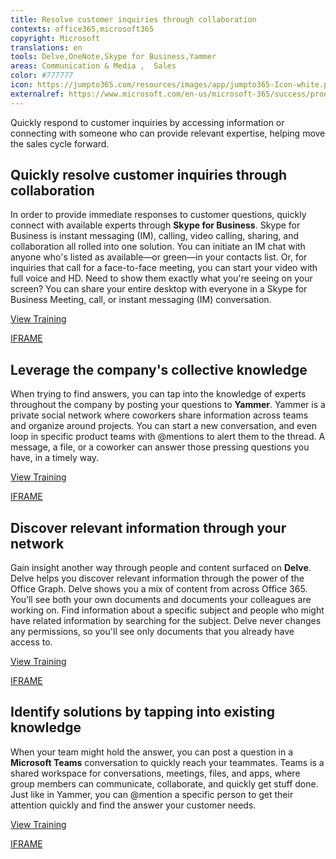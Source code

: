```yaml
---
title: Resolve customer inquiries through collaboration
contexts: office365,microsoft365
copyright: Microsoft
translations: en
tools: Delve,OneNote,Skype for Business,Yammer
areas: Communication & Media ,  Sales 
color: #777777
icon: https://jumpto365.com/resources/images/app/jumpto365-Icon-white.png
externalref: https://www.microsoft.com/en-us/microsoft-365/success/productivitylibrary/resolve-customer-inquiries-through-collaboration
---
```

Quickly respond to customer inquiries by accessing information or connecting with someone who can provide relevant expertise, helping move the sales cycle forward.


## Quickly resolve customer inquiries through collaboration

In order to provide immediate responses to customer questions, quickly connect with available experts through **Skype for Business**. Skype for Business is instant messaging (IM), calling, video calling, sharing, and collaboration all rolled into one solution. You can initiate an IM chat with anyone who's listed as available—or green—in your contacts list. Or, for inquiries that call for a face-to-face meeting, you can start your video with full voice and HD. Need to show them exactly what you're seeing on your screen? You can share your entire desktop with everyone in a Skype for Business Meeting, call, or instant messaging (IM) conversation.

[View Training](https://support.office.com/article/Introducing-Skype-for-Business-e705627e-8e94-4bae-ac8b-4ccea5a9c4c0?ui=en-US&rs=en-US&ad=US)

[IFRAME](https://www.microsoft.com/en-us/videoplayer/embed/RE1UMMC)

## Leverage the company's collective knowledge

When trying to find answers, you can tap into the knowledge of experts throughout the company by posting your questions to **Yammer**. Yammer is a private social network where coworkers share information across teams and organize around projects. You can start a new conversation, and even loop in specific product teams with @mentions to alert them to the thread. A message, a file, or a coworker can answer those pressing questions you have, in a timely way.

[View Training](https://support.office.com/article/Finding-answers-fast-17342f0d-1a52-406f-8649-e846ece66f39)

[IFRAME](https://www.microsoft.com/en-us/videoplayer/embed/RE1UHxA)

## Discover relevant information through your network

Gain insight another way through people and content surfaced on **Delve**. Delve helps you discover relevant information through the power of the Office Graph. Delve shows you a mix of content from across Office 365. You’ll see both your own documents and documents your colleagues are working on. Find information about a specific subject and people who might have related information by searching for the subject. Delve never changes any permissions, so you'll see only documents that you already have access to.

[View Training](https://support.office.com/article/Connect-and-collaborate-in-Office-Delve-46f92806-b52c-4187-b60e-b3bf8d25f73e?ui=en-US&rs=en-US&ad=US)

[IFRAME](https://www.microsoft.com/en-us/videoplayer/embed/RE1TZqJ)

## Identify solutions by tapping into existing knowledge

When your team might hold the answer, you can post a question in a **Microsoft Teams** conversation to quickly reach your teammates. Teams is a shared workspace for conversations, meetings, files, and apps, where group members can communicate, collaborate, and quickly get stuff done. Just like in Yammer, you can @mention a specific person to get their attention quickly and find the answer your customer needs.

[View Training](https://support.office.com/article/Microsoft-Teams-Quick-Start-422bf3aa-9ae8-46f1-83a2-e65720e1a34d)

[IFRAME](https://www.microsoft.com/en-us/videoplayer/embed/RE1UMOJ)

